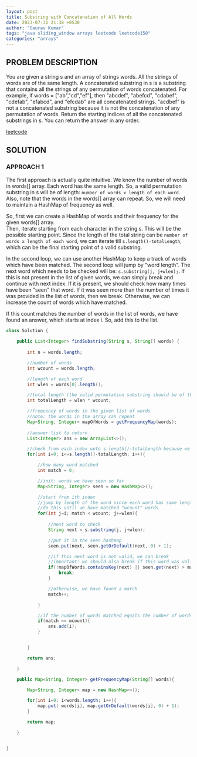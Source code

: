```yaml
---
layout: post
title: Substring with Concatenation of All Words
date: 2023-07-31 21:38 +0530
author: "Gaurav Kumar"
tags: "java sliding_window arrays leetcode leetcode150"
categories: "arrays"
---
```


## PROBLEM DESCRIPTION

You are given a string s and an array of strings words. All the strings of words are of the same length.
A concatenated substring in s is a substring that contains all the strings of any permutation of words concatenated.
For example, if words = ["ab","cd","ef"], then "abcdef", "abefcd", "cdabef", "cdefab", "efabcd", and "efcdab" are all concatenated strings. "acdbef" is not a concatenated substring because it is not the concatenation of any permutation of words.
Return the starting indices of all the concatenated substrings in s. You can return the answer in any order.

[leetcode](https://leetcode.com/problems/substring-with-concatenation-of-all-words/)

## SOLUTION

### APPROACH 1

The first approach is actually quite intuitive. We know the number of words in words[] array. Each word has the same length. So, a valid permutation substring in s will be of length: ```number of words x length of each word```. Also, note that the words in the words[] array can repeat. So, we will need to maintain a HashMap of frequency as well.

So, first we can create a HashMap of words and their frequency for the given words[] array.  
Then, iterate starting from each character in the string s. This will be the possible starting point. Since the length of the total string can be ```number of words x length of each word```, we can iterate till ```s.length()-totalLength```, which can be the final starting point of a valid substring.  

In the second loop, we can use another HashMap to keep a track of words which have been matched. The second loop will jump by "word length". The next word which needs to be checked will be: ```s.substring(j, j+wlen);```. If this is not present in the list of given words, we can simply break and continue with next index. If it is present, we should check how many times have been "seen" that word. If it was seen more than the number of times it was provided in the list of words, then we break. Otherwise, we can increase the count of words which have matched.  

If this count matches the number of words in the list of words, we have found an answer, which starts at index i. So, add this to the list.

```java
class Solution {
    
    public List<Integer> findSubstring(String s, String[] words) {
        
        int n = words.length;

        //number of words
        int wcount = words.length;

        //length of each word
        int wlen = words[0].length();

        //total length (the valid permutation substring should be of this length)
        int totalLength = wlen * wcount;

        //frequency of words in the given list of words
        //note: the words in the array can repeat
        Map<String, Integer> mapOfWords = getFrequencyMap(words);
        
        //answer list to return
        List<Integer> ans = new ArrayList<>();

        //check from each index upto s.length()-totalLength because we need at least "wlen * wcount" length for a valid answer
        for(int i=0; i<=s.length()-totalLength; i++){

            //how many word matched
            int match = 0;

            //init: words we have seen so far
            Map<String, Integer> seen = new HashMap<>();

            //start from ith index
            //jump by length of the word since each word has same length
            //do this until we have matched "wcount" words
            for(int j=i; match < wcount; j+=wlen){
                
                //next word to check
                String next = s.substring(j, j+wlen);

                //put it in the seen hashmap
                seen.put(next, seen.getOrDefault(next, 0) + 1);

                //if this next word is not valid, we can break
                //important: we should also break if this word was valid, BUT it was seen more than the number of times it's present in the ilst of words given
                if(!mapOfWords.containsKey(next) || seen.get(next) > mapOfWords.get(next)){
                    break;
                }

                //otherwise, we have found a match
                match++;

            }

            //if the number of words matched equals the number of words given, we have a valid answer
            if(match == wcount){
                ans.add(i);
            }


        }

        return ans;

    }

    public Map<String, Integer> getFrequencyMap(String[] words){

        Map<String, Integer> map = new HashMap<>();

        for(int i=0; i<words.length; i++){
            map.put( words[i], map.getOrDefault(words[i], 0) + 1);
        }

        return map;

    }


}
```
